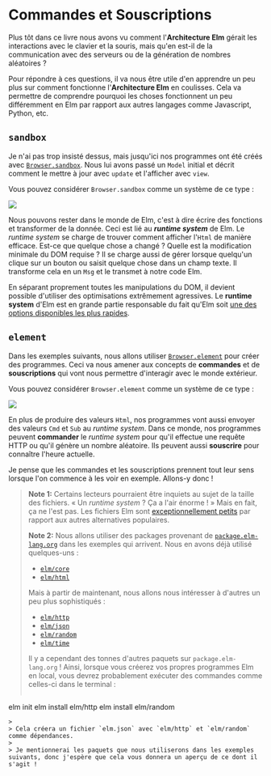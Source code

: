 # Commandes et Souscriptions

Plus tôt dans ce livre nous avons vu comment l'**Architecture Elm** gérait les interactions avec le clavier et la souris, mais qu'en est-il de la communication avec des serveurs ou de la génération de nombres aléatoires ?

Pour répondre à ces questions, il va nous être utile d'en apprendre un peu plus sur comment fonctionne l'**Architecture Elm** en coulisses. Cela va permettre de comprendre pourquoi les choses fonctionnent un peu différemment en Elm par rapport aux autres langages comme Javascript, Python, etc.


## `sandbox`

Je n'ai pas trop insisté dessus, mais jusqu'ici nos programmes ont été créés avec [`Browser.sandbox`][sandbox]. Nous lui avons passé un `Model` initial et décrit comment le mettre à jour avec `update` et l'afficher avec `view`.

Vous pouvez considérer `Browser.sandbox` comme un système de ce type :

![](diagrams/sandbox.svg)

Nous pouvons rester dans le monde de Elm, c'est à dire écrire des fonctions et transformer de la donnée. Ceci est lié au **_runtime system_** de Elm. Le _runtime system_ se charge de trouver comment afficher l'`Html` de manière efficace. Est-ce que quelque chose a changé ? Quelle est la modification minimale du DOM requise ? Il se charge aussi de gérer lorsque quelqu'un clique sur un bouton ou saisit quelque chose dans un champ texte. Il transforme cela en un `Msg` et le transmet à notre code Elm.

En séparant proprement toutes les manipulations du DOM, il devient possible d'utiliser des optimisations extrêmement agressives. Le **runtime system** d'Elm est en grande partie responsable du fait qu'Elm soit [une des options disponibles les plus rapides][benchmark].

[sandbox]: https://package.elm-lang.org/packages/elm/browser/latest/Browser#sandbox
[benchmark]: https://elm-lang.org/blog/blazing-fast-html-round-two


## `element`

Dans les exemples suivants, nous allons utiliser [`Browser.element`][element] pour créer des programmes. Ceci va nous amener aux concepts de **commandes** et de **souscriptions** qui vont nous permettre d'interagir avec le monde extérieur.

Vous pouvez considérer `Browser.element` comme un système de ce type :

![](diagrams/element.svg)

En plus de produire des valeurs `Html`, nos programmes vont aussi envoyer des valeurs `Cmd` et `Sub` au _runtime system_. Dans ce monde, nos programmes peuvent **commander** le _runtime system_ pour qu'il effectue une requête HTTP ou qu'il génère un nombre aléatoire. Ils peuvent aussi **souscrire** pour connaître l'heure actuelle.

Je pense que les commandes et les souscriptions prennent tout leur sens lorsque l'on commence à les voir en exemple. Allons-y donc !

[element]: https://package.elm-lang.org/packages/elm/browser/latest/Browser#element

> **Note 1:** Certains lecteurs pourraient être inquiets au sujet de la taille des fichiers. « Un _runtime system_ ? Ça a l'air énorme ! » Mais en fait, ça ne l'est pas. Les fichiers Elm sont [exceptionnellement petits](https://elm-lang.org/blog/small-assets-without-the-headache) par rapport aux autres alternatives populaires.
>
> **Note 2:** Nous allons utiliser des packages provenant de [`package.elm-lang.org`](https://package.elm-lang.org) dans les exemples qui arrivent. Nous en avons déjà utilisé quelques-uns :
>
> - [`elm/core`](https://package.elm-lang.org/packages/elm/core/latest/)
> - [`elm/html`](https://package.elm-lang.org/packages/elm/html/latest/)
>
> Mais à partir de maintenant, nous allons nous intéresser à d'autres un peu plus sophistiqués :
>
> - [`elm/http`](https://package.elm-lang.org/packages/elm/http/latest/)
> - [`elm/json`](https://package.elm-lang.org/packages/elm/json/latest/)
> - [`elm/random`](https://package.elm-lang.org/packages/elm/random/latest/)
> - [`elm/time`](https://package.elm-lang.org/packages/elm/time/latest/)
>
> Il y a cependant des tonnes d'autres paquets sur `package.elm-lang.org` ! Ainsi, lorsque vous créerez vos propres programmes Elm en local, vous devrez probablement exécuter des commandes comme celles-ci dans le terminal :
>
>```bash
elm init
elm install elm/http
elm install elm/random
```
>
> Cela créera un fichier `elm.json` avec `elm/http` et `elm/random` comme dépendances.
>
> Je mentionnerai les paquets que nous utiliserons dans les exemples suivants, donc j'espère que cela vous donnera un aperçu de ce dont il s'agit !
